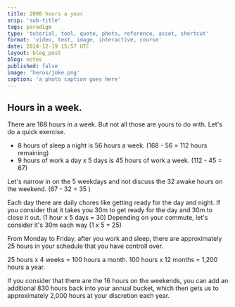 ```yaml
---
title: 2000 hours a year
snip: 'sub-title'
tags: paradigm
type: 'tutorial, tool, quote, photo, reference, asset, shortcut'
format: 'video, text, image, interactive, course'
date: 2014-12-19 15:57 UTC
layout: blog_post
blog: notes
published: false
image: 'heros/joke.png'
caption: 'a photo caption goes here'
---
```


## Hours in a week.
There are 168 hours in a week. But not all those are yours to do with. Let's do a quick exercise.

- 8 hours of sleep a night is 56 hours a week. (168 - 56 = 112 hours remaining)
- 9 hours of work a day x 5 days is 45 hours of work a week. (112 - 45 = 67)

Let's narrow in on the 5 weekdays and not discuss the 32 awake hours on the weekend. (67 - 32 = 35 )

Each day there are daily chores like getting ready for the day and night.
If you consider that it takes you 30m to get ready for the day and 30m to close it out. (1 hour x 5 days = 30)
Depending on your commute, let's consider it's 30m each way (1 x 5 = 25)

From Monday to Friday, after you work and sleep, there are approximately 25 hours in your schedule that you have controll over.

25 hours x 4 weeks = 100 hours a month.
100 hours x 12 months = 1,200 hours a year.

If you consider that there are the 16 hours on the weekends, you can add an additional 830 hours back into your annual bucket, which then gets us to approximately 2,000 hours at your discretion each year.

